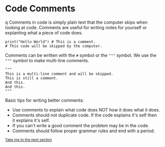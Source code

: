 # Code Comments
q
Comments in code is simply plain text that the computer skips when looking at code. Comments are useful for writing notes for yourself or explanting what a piece of code does.

```python3
print("Hello World") # This is a comment.
# This code will be skipped by the computer.
```

Comments can be written with the `#` symbol or the `"""` symbol. We use the `"""` symbol to make multi-line comments.

```python3
"""
This is a multi-line comment and will be skipped.
This is still a comment.
And this.
And this.
"""
```

Basic tips for writing better comments:

- Use comments to explain what code does NOT how it does what it does.
- Comments should not duplicate code. If the code explains it's self then it explains it's self.
- If you can't write a good comment the problem may be in the code.
- Comments should follow proper grammar rules and end with a period.

<sub>[Take me to the next section]()</sub>